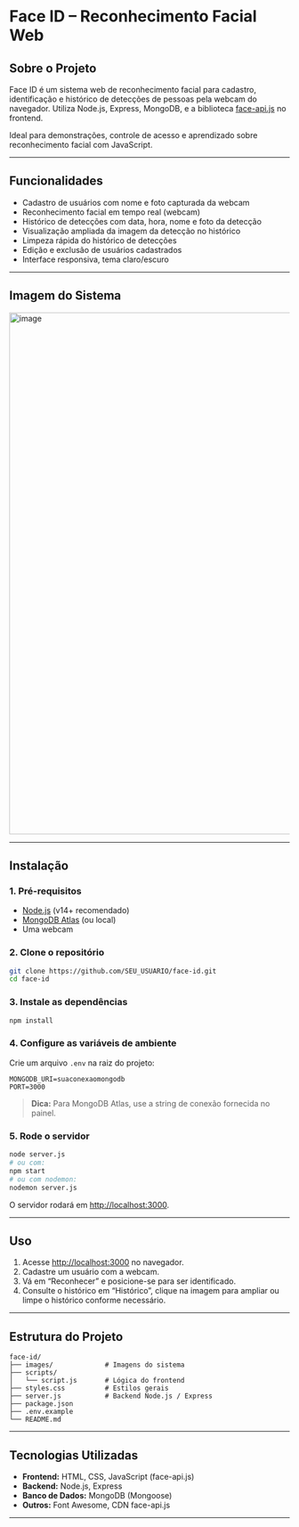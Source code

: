 # Face ID – Reconhecimento Facial Web


## Sobre o Projeto

Face ID é um sistema web de reconhecimento facial para cadastro, identificação e histórico de detecções de pessoas pela webcam do navegador. Utiliza Node.js, Express, MongoDB, e a biblioteca [face-api.js](https://github.com/justadudewhohacks/face-api.js) no frontend.

Ideal para demonstrações, controle de acesso e aprendizado sobre reconhecimento facial com JavaScript.

---

## Funcionalidades

- Cadastro de usuários com nome e foto capturada da webcam
- Reconhecimento facial em tempo real (webcam)
- Histórico de detecções com data, hora, nome e foto da detecção
- Visualização ampliada da imagem da detecção no histórico
- Limpeza rápida do histórico de detecções
- Edição e exclusão de usuários cadastrados
- Interface responsiva, tema claro/escuro

---

## Imagem do Sistema

<img width="1897" height="937" alt="image" src="https://github.com/user-attachments/assets/35164f3c-088a-46a8-8613-36efd25bba16" />


---

## Instalação

### 1. Pré-requisitos

- [Node.js](https://nodejs.org/) (v14+ recomendado)
- [MongoDB Atlas](https://www.mongodb.com/cloud/atlas) (ou local)
- Uma webcam

### 2. Clone o repositório

```bash
git clone https://github.com/SEU_USUARIO/face-id.git
cd face-id
```

### 3. Instale as dependências

```bash
npm install
```

### 4. Configure as variáveis de ambiente

Crie um arquivo `.env` na raiz do projeto:

```
MONGODB_URI=suaconexaomongodb
PORT=3000
```

> **Dica:** Para MongoDB Atlas, use a string de conexão fornecida no painel.

### 5. Rode o servidor

```bash
node server.js
# ou com:
npm start
# ou com nodemon:
nodemon server.js
```

O servidor rodará em [http://localhost:3000](http://localhost:3000).

---

## Uso

1. Acesse [http://localhost:3000](http://localhost:3000) no navegador.
2. Cadastre um usuário com a webcam.
3. Vá em “Reconhecer” e posicione-se para ser identificado.
4. Consulte o histórico em “Histórico”, clique na imagem para ampliar ou limpe o histórico conforme necessário.

---

## Estrutura do Projeto

```
face-id/
├── images/             # Imagens do sistema
├── scripts/
│   └── script.js       # Lógica do frontend
├── styles.css          # Estilos gerais
├── server.js           # Backend Node.js / Express
├── package.json
├── .env.example
└── README.md
```

---

## Tecnologias Utilizadas

- **Frontend:** HTML, CSS, JavaScript (face-api.js)
- **Backend:** Node.js, Express
- **Banco de Dados:** MongoDB (Mongoose)
- **Outros:** Font Awesome, CDN face-api.js

---
